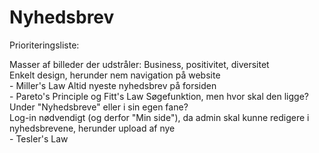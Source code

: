 # Nyhedsbrev
Prioriteringsliste:<br>


Masser af billeder der udstråler: Business, positivitet, diversitet<br>
Enkelt design, herunder nem navigation på website<br> - Miller's Law
Altid nyeste nyhedsbrev på forsiden<br> - Pareto's Principle og Fitt's Law
Søgefunktion, men hvor skal den ligge? Under "Nyhedsbreve" eller i sin egen fane?<br>
Log-in nødvendigt (og derfor "Min side"), da admin skal kunne redigere i nyhedsbrevene, herunder upload af nye<br> - Tesler's Law


